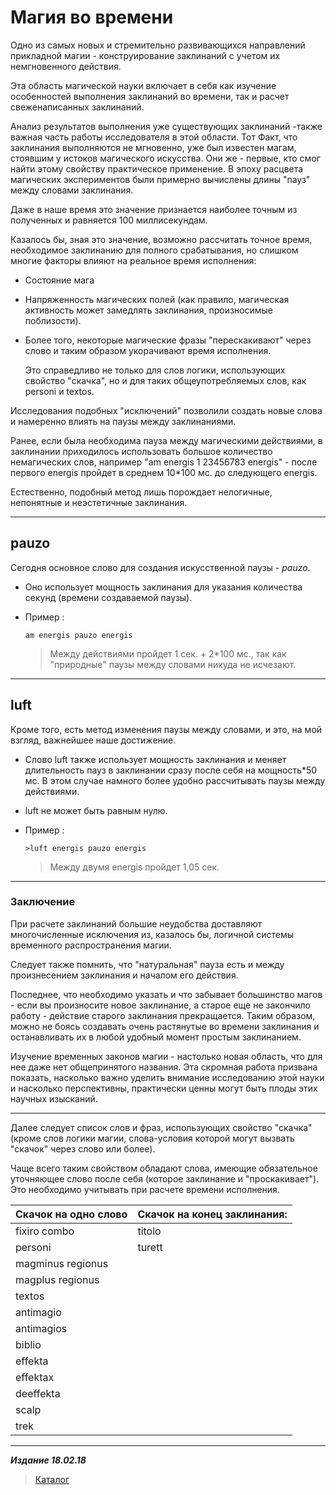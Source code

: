 # Магия во времени #

Одно из самых новых и стремительно развивающихся направлений прикладной магии - конструирование заклинаний с учетом их немгновенного действия.

Эта область магической науки включает в себя как изучение особенностей выполнения заклинаний во времени, так и расчет свеженаписанных заклинаний.

Анализ результатов выполнения уже существующих заклинаний -также важная часть работы исследователя в этой области. Тот Факт, что заклинания выполняются не мгновенно, уже был известен магам, стоявшим у истоков магического искусства. Они же - первые, кто смог найти этому свойству практическое применение. В эпоху расцвета магических экспериментов были примерно вычислены длины "пауз" между словами заклинания.

Даже в наше время это значение признается наиболее точным из
полученных и равняется 100 миллисекундам.

Казалось бы, зная это значение, возможно рассчитать точное время, необходимое заклинанию для полного срабатывания, но слишком многие факторы влияют на реальное время исполнения:

* Состояние мага

* Напряженность магических полей (как правило, магическая активность может замедлять заклинания, произносимые поблизости).

* Более того, некоторые магические фразы "перескакивают" через слово и таким образом укорачивают время исполнения.

  Это справедливо не только для слов логики, использующих свойство "скачка", но и для таких общеупотребляемых слов, как personi и textos.
  
Исследования подобных "исключений" позволили создать новые слова и намеренно влиять на паузы между заклинаниями.

Ранее, если была необходима пауза между магическими действиями, в заклинании приходилось использовать большое количество немагических слов, например "am energis 1 23456783 energis" - после первого energis пройдет в среднем 10*100 мс. до следующего energis.

Естественно, подобный метод лишь порождает нелогичные, непонятные и неэстетичные заклинания.

***

## **pauzo** ##

Сегодня основное слово для создания искусственной паузы - *pauzo*.

* Оно использует мощность заклинания для указания количества секунд (времени создаваемой паузы).

* Пример :
  
  ```cadabra
  am energis pauzo energis
  ```

  >Между действиями пройдет 1 сек. + 2*100 мс., так как "природные" паузы между словами никуда не исчезают.

***

## **luft** ##

Кроме того, есть метод изменения паузы между словами, и это, на мой взгляд, важнейшее наше достижение.

* Слово luft также использует мощность заклинания и меняет длительность пауз в заклинании сразу после себя на мощность*50 мс. В этом случае намного более удобно рассчитывать паузы между действиями.

* luft не может быть равным нулю.

* Пример :

  ```cadabra
  >luft energis pauzo energis
  ```
  
  >Между двумя energis пройдет 1,05 сек.

***

### Заключение ###

При расчете заклинаний большие неудобства доставляют многочисленные исключения из, казалось бы, логичной системы временного распространения магии.

Следует также помнить, что "натуральная" пауза есть и между произнесением заклинания и началом его действия.

Последнее, что необходимо указать и что забывает большинство магов - если вы произносите новое заклинание, а старое еще не закончило работу - действие старого заклинания прекращается. Таким образом, можно не боясь создавать очень растянутые во времени заклинания и останавливать их в любой удобный момент простым заклинанием.

Изучение временных законов магии - настолько новая область, что для нее даже нет общепринятого названия. Эта скромная работа призвана показать, насколько важно уделить внимание исследованию этой науки и насколько перспективны, практически ценны могут быть плоды этих научных изысканий.

***

Далее следует список слов и фраз, использующих свойство "скачка" (кроме слов логики магии, слова-условия которой могут вызвать "скачок" через слово или более).

Чаще всего таким свойством обладают слова, имеющие обязательное уточняющее слово после себя (которое заклинание и "проскакивает"). Это необходимо учитывать при расчете времени исполнения.

|   Скачок на одно слово   |     Скачок на конец заклинания:    |
|--------------------------|------------------------------------|
|  fixiro combo            |  titolo                            |
|  personi                 |  turett                            |
|  magminus regionus       |
|  magplus regionus        |
|  textos                  |
|  antimagio               |
|  antimagios              |
|  biblio                  |
|  effekta                 |
|  effektax                |
|  deeffekta               |
|  scalp                   |
|  trek                    |

***

***Издание 18.02.18***

>[Каталог](../../navigation.md)
